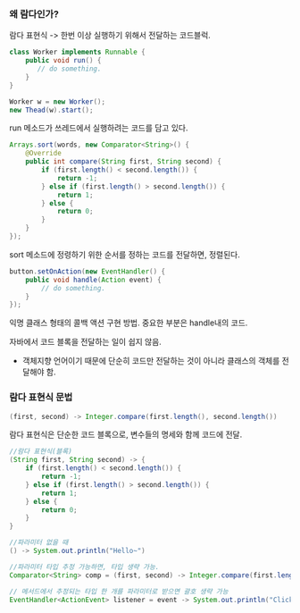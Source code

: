 ### 왜 람다인가?
람다 표현식 -> 한번 이상 실행하기 위해서 전달하는 코드블럭.

````java
class Worker implements Runnable {
    public void run() {
       // do something.
    }
}

Worker w = new Worker();
new Thead(w).start();
````
run 메소드가 쓰레드에서 실행하려는 코드를 담고 있다.


````java
Arrays.sort(words, new Comparator<String>() {
    @Override
    public int compare(String first, String second) {
        if (first.length() < second.length()) {
            return -1;
        } else if (first.length() > second.length()) {
            return 1;
        } else {
            return 0;
        }
    }
});
````
sort 메소드에 정령하기 위한 순서를 정하는 코드를 전달하면, 정렬된다.

````java
button.setOnAction(new EventHandler() {
    public void handle(Action event) {
        // do something.
    }
});
````
익명 클래스 형태의 콜백 액션 구현 방법. 중요한 부분은 handle내의 코드.

자바에서 코드 블록을 전달하는 일이 쉽지 않음.
* 객체지향 언어이기 때문에 단순히 코드만 전달하는 것이 아니라 클래스의 객체를 전달해야 함.

### 람다 표현식 문법
````java
(first, second) -> Integer.compare(first.length(), second.length())
````
람다 표현식은 단순한 코드 블록으로, 변수들의 명세와 함께 코드에 전달.

````java
//람다 표현식(블록)
(String first, String second) -> {
    if (first.length() < second.length()) {
        return -1;
    } else if (first.length() > second.length()) {
        return 1;
    } else {
        return 0;
    }
}

//파라미터 없을 때
() -> System.out.println("Hello~")

//파라미터 타입 추정 가능하면, 타입 생략 가능.
Comparator<String> comp = (first, second) -> Integer.compare(first.length(), second.length()));

// 메서드에서 추정되는 타입 한 개를 파라미터로 받으면 괄호 생략 가능
EventHandler<ActionEvent> listener = event -> System.out.println("Click~");
````
